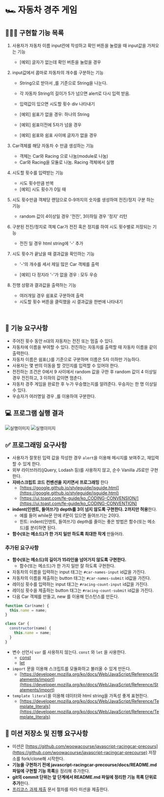 # 🏎️ 자동차 경주 게임

## 👨🏻‍💻 구현할 기능 목록

1. 사용자가 자동차 이름 input칸에 작성하고 확인 버튼을 눌렀을 때 input값을 가져오는 기능

   - [예외] 글자가 없는데 확인 버튼을 눌렀을 경우

2. input값에서 콤마로 자동차의 개수를 구분하는 기능

   - String으로 받아서 ,를 기준으로 String을 나눈다.
   - 각 자동차 String의 길이가 5가 넘으면 alert로 다시 입력 받음.
   - 입력값이 있으면 시도할 횟수 div 나타내기

   - [예외] 쉼표가 없을 경우: 하나의 String
   - [예외] 쉼표이전에 5자가 넘을 경우
   - [예외] 쉼표와 쉼표 사이에 글자가 없을 경우

3. Car객체를 해당 자동차 수 만큼 생성하는 기능

   - 객체는 Car와 Racing 으로 나눔(module로 나눔)
   - Car와 Racing을 모듈로 나눔. Racing 객체에서 실행

4. 시도할 횟수를 입력받는 기능

   - 시도 횟수만큼 반복
   - [예외] 시도 횟수가 0일 때

5. 시도 횟수만큼 객체당 랜덤으로 0-9까지의 숫자를 생성하여 전진/정지 구분 하는 기능

   - random 값이 4이상일 경우 '전진', 3이하일 경우 '정지' 리턴

6. 구분된 전진/정지로 객체 Car가 전진 혹은 정지를 하여 시도 횟수별로 저장되는 기능

   - 전진 일 경우 html string에 '-' 추가

7. 시도 횟수가 끝났을 때 결과값을 확인하는 기능

   - '-'의 개수를 세서 제일 많은 Car 객체를 출력

   - [예외] 다 정지라 '-'가 없을 경우 : 모두 우승

8. 진행 상황과 결과값을 출력하는 기능

   - 여러개일 경우 쉼표로 구분하여 출력
   - 시도할 횟수 버튼을 클릭했을 시 결과값을 한번에 나타내기

<br>

## 🎯 기능 요구사항

- 주어진 횟수 동안 n대의 자동차는 전진 또는 멈출 수 있다.
- 자동차에 이름을 부여할 수 있다. 전진하는 자동차를 출력할 때 자동차 이름을 같이 출력한다.
- 자동차 이름은 쉼표(,)를 기준으로 구분하며 이름은 5자 이하만 가능하다.
- 사용자는 몇 번의 이동을 할 것인지를 입력할 수 있어야 한다.
- 전진하는 조건은 0에서 9 사이에서 random 값을 구한 후 random 값이 4 이상일 경우 전진하고, 3 이하의 값이면 멈춘다.
- 자동차 경주 게임을 완료한 후 누가 우승했는지를 알려준다. 우승자는 한 명 이상일 수 있다.
- 우승자가 여러명일 경우 ,를 이용하여 구분한다.

## 💻 프로그램 실행 결과

![실행이미지](images/result.gif)
![실행이미지](images/result.jpg)

## ✅ 프로그래밍 요구사항

- 사용자가 잘못된 입력 값을 작성한 경우 `alert`을 이용해 메시지를 보여주고, 재입력할 수 있게 한다.
- 외부 라이브러리(jQuery, Lodash 등)를 사용하지 않고, 순수 Vanilla JS로만 구현한다.
- **자바스크립트 코드 컨벤션을 지키면서 프로그래밍** 한다
  - [https://google.github.io/styleguide/jsguide.html](https://google.github.io/styleguide/jsguide.html)
  - [https://ui.toast.com/fe-guide/ko_CODING-CONVENSION/](https://ui.toast.com/fe-guide/ko_CODING-CONVENTION)
- **indent(인덴트, 들여쓰기) depth를 3이 넘지 않도록 구현한다. 2까지만 허용**한다.
  - 예를 들어 while문 안에 if문이 있으면 들여쓰기는 2이다.
  - 힌트: indent(인덴트, 들여쓰기) depth를 줄이는 좋은 방법은 함수(또는 메소드)를 분리하면 된다.
- **함수(또는 메소드)가 한 가지 일만 하도록 최대한 작게** 만들어라.

### 추가된 요구사항

- **함수(또는 메소드)의 길이가 15라인을 넘어가지 않도록 구현한다.**
  - 함수(또는 메소드)가 한 가지 일만 잘 하도록 구현한다.
- 자동차의 이름을 입력하는 input 태그는 `#car-names-input` id값을 가진다.
- 자동차의 이름을 제출하는 button 태그는 `#car-names-submit` id값을 가진다.
- 레이싱 횟수를 입력하는 input 태그는 `#racing-count-input` id값을 가진다.
- 레이싱 횟수을 제출하는 button 태그는 `#racing-count-submit` id값을 가진다.
- 다음 Car 객체를 만들고, new 를 이용해 인스턴스를 만든다.

```javascript
function Car(name) {
  this.name = name;
}

class Car {
  constructor(name) {
    this.name = name;
  }
}
```

- 변수 선언시 `var` 를 사용하지 않는다. `const` 와 `let` 을 사용한다.
  - [const](https://developer.mozilla.org/ko/docs/Web/JavaScript/Reference/Statements/const)
  - [let](https://developer.mozilla.org/ko/docs/Web/JavaScript/Reference/Statements/let)
- `import` 문을 이용해 스크립트를 모듈화하고 불러올 수 있게 만든다.
  - [https://developer.mozilla.org/ko/docs/Web/JavaScript/Reference/Statements/import](https://developer.mozilla.org/ko/docs/Web/JavaScript/Reference/Statements/import)
- `template literal`을 이용해 데이터와 html string을 가독성 좋게 표현한다.
  - [https://developer.mozilla.org/ko/docs/Web/JavaScript/Reference/Template_literals](https://developer.mozilla.org/ko/docs/Web/JavaScript/Reference/Template_literals)

## 📝 미션 저장소 및 진행 요구사항

- 미션은 [https://github.com/woowacourse/javascript-racingcar-precours](https://github.com/woowacourse/javascript-racingcar-precourse) 저장소를 fork/clone해 시작한다.
- **기능을 구현하기 전에 javascript-racingcar-precourse/docs/README.md 파일에 구현할 기능 목록**을 정리해 추가한다.
- **git의 commit 단위는 앞 단계에서 README.md 파일에 정리한 기능 목록 단위로 추가**한다.
- [프리코스 과제 제출](https://github.com/woowacourse/woowacourse-docs/tree/master/precourse) 문서 절차를 따라 미션을 제출한다.
